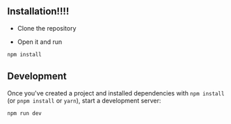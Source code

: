 ## Installation!!!!

- Clone the repository

- Open it and run

```bash
npm install
```

## Development

Once you've created a project and installed dependencies with `npm install` (or `pnpm install` or `yarn`), start a development server:

```bash
npm run dev

```
